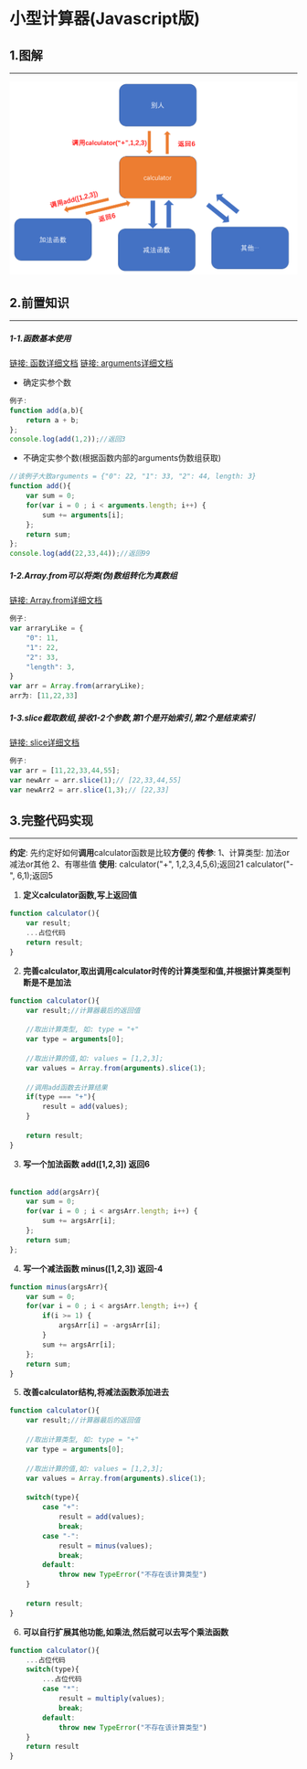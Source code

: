 # 小型计算器(Javascript版)

## 1.图解
___
![大致过程](./img.png)

## 2.前置知识
___
##### 1-1.函数基本使用
[链接: 函数详细文档](https://developer.mozilla.org/zh-CN/docs/Web/JavaScript/Reference/Functions)
[链接: arguments详细文档](https://developer.mozilla.org/zh-CN/docs/Web/JavaScript/Reference/Functions/arguments)
- 确定实参个数
```js
例子: 
function add(a,b){
    return a + b;
};
console.log(add(1,2));//返回3
```
- 不确定实参个数(根据函数内部的arguments伪数组获取)
```js
//该例子大致arguments = {"0": 22, "1": 33, "2": 44, length: 3}
function add(){
    var sum = 0;
    for(var i = 0 ; i < arguments.length; i++) {
        sum += arguments[i];
    };
    return sum;
};
console.log(add(22,33,44));//返回99
```
##### 1-2.Array.from可以将类(伪)数组转化为真数组
[链接: Array.from详细文档](https://developer.mozilla.org/zh-CN/docs/Web/JavaScript/Reference/Global_Objects/Array/from)
```js
例子: 
var arraryLike = {
    "0": 11,
    "1": 22,
    "2": 33,
    "length": 3,
}
var arr = Array.from(arraryLike);
arr为: [11,22,33]
```

##### 1-3.slice截取数组,接收1-2个参数,第1个是开始索引,第2个是结束索引
[链接: slice详细文档](https://developer.mozilla.org/zh-CN/docs/Web/JavaScript/Reference/Global_Objects/Array/slice)
```js
例子: 
var arr = [11,22,33,44,55];
var newArr = arr.slice(1);// [22,33,44,55]
var newArr2 = arr.slice(1,3);// [22,33]
```




## 3.完整代码实现
___
**约定**: 先约定好如何**调用**calculator函数是比较**方便**的
**传参**: 1、计算类型: 加法or减法or其他 2、有哪些值
**使用**: 
calculator("+", 1,2,3,4,5,6);返回21
calculator("-", 6,1);返回5

1. **定义calculator函数,写上返回值**
```js
function calculator(){
    var result;
    ...占位代码
    return result;
}
```
2. **完善calculator,取出调用calculator时传的计算类型和值,并根据计算类型判断是不是加法**
```js
function calculator(){
    var result;//计算器最后的返回值
    
    //取出计算类型, 如: type = "+"
    var type = arguments[0];

    //取出计算的值,如: values = [1,2,3];
    var values = Array.from(arguments).slice(1);

    //调用add函数去计算结果
    if(type === "+"){
        result = add(values);
    }

    return result;
}
```
3. **写一个加法函数 add([1,2,3]) 返回6**
```js

function add(argsArr){
    var sum = 0;
    for(var i = 0 ; i < argsArr.length; i++) {
        sum += argsArr[i];
    };
    return sum;
};
```

4. **写一个减法函数 minus([1,2,3]) 返回-4**
```js
function minus(argsArr){
    var sum = 0;
    for(var i = 0 ; i < argsArr.length; i++) {
        if(i >= 1) {
            argsArr[i] = -argsArr[i];
        }
        sum += argsArr[i];
    };
    return sum;
}
```

5. **改善calculator结构,将减法函数添加进去**
```js
function calculator(){
    var result;//计算器最后的返回值
    
    //取出计算类型, 如: type = "+"
    var type = arguments[0];

    //取出计算的值,如: values = [1,2,3];
    var values = Array.from(arguments).slice(1);

    switch(type){
        case "+": 
            result = add(values);
            break;
        case "-": 
            result = minus(values);
            break;
        default: 
            throw new TypeError("不存在该计算类型")
    }

    return result;
}
```

6. **可以自行扩展其他功能,如乘法,然后就可以去写个乘法函数**
```js
function calculator(){
    ...占位代码
    switch(type){
        ...占位代码
        case "*":
            result = multiply(values);
            break;
        default: 
            throw new TypeError("不存在该计算类型")
    }
    return result
}
```













